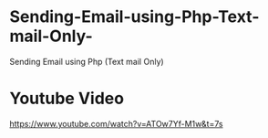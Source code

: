 # Sending-Email-using-Php-Text-mail-Only-
Sending Email using Php (Text mail Only)

# Youtube Video 
https://www.youtube.com/watch?v=ATOw7Yf-M1w&t=7s
